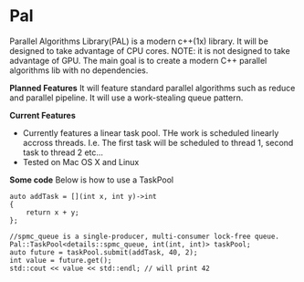 # Pal
Parallel Algorithms Library(PAL) is a modern c++(1x) library. It will be designed to take advantage of CPU cores.
NOTE: it is not designed to take advantage of GPU.
The main goal is to create a modern C++ parallel algorithms lib with no dependencies.


**Planned Features**
It will feature standard parallel algorithms such as reduce and parallel pipeline.  It will use a work-stealing queue pattern.

**Current Features**
* Currently features a linear task pool.  THe work is scheduled linearly accross threads.  I.e.  The first task will be scheduled to thread 1, second task to thread 2 etc...
* Tested on Mac OS X and Linux

**Some code**
Below is how to use a TaskPool

    auto addTask = [](int x, int y)->int
    {
        return x + y;
    };
    
    //spmc_queue is a single-producer, multi-consumer lock-free queue.
    Pal::TaskPool<details::spmc_queue, int(int, int)> taskPool;
    auto future = taskPool.submit(addTask, 40, 2);
    int value = future.get();
    std::cout << value << std::endl; // will print 42
    
